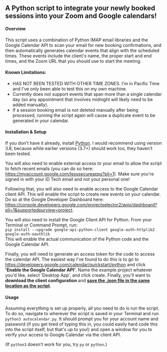 ## A Python script to integrate your newly booked sessions into your Zoom and Google calendars!

#### Overview
This script uses a combination of Python IMAP email libraries and the Google Calendar API to scan your email for new booking confirmations, and then automatically generates calendar events that align with the scheduled times. These events include the client's name, the proper start and end times, and the Zoom URL that you should use to start the meeting.  

#### Known Limitations:
- HAS NOT BEEN TESTED WITH OTHER TIME ZONES. I'm in Pacific Time and I've only been able to test this on my own machine.
- Currently does not support events that span more than a single calendar day (so any appointment that involves midnight will likely need to be added manually).
- If a session booking email is not deleted manually after being processed, running the script again will cause a duplicate event to be generated in your calendar.

#### Installation & Setup
If you don't have it already, install [Python](https://www.python.org/downloads/). I would recommend using version 3.8, because while earlier versions (3.7+) should work too, they haven't been tested.

You will also need to enable external access to your email to allow the script to fetch recent emails (you can do so here: https://myaccount.google.com/lesssecureapps?pli=1). Make sure you're signed in with your iD Tech email and not your personal one!

Following that, you will also need to enable access to the Google Calendar client API. This will enable the script to create new events on your calendar. Do so at the Google Developer Dashboard here: https://console.developers.google.com/projectselector2/apis/dashboard?pli=1&supportedpurview=project.

You will also need to install the Google Client API for Python. From your Terminal or Command Prompt, run:  
`pip install --upgrade google-api-python-client google-auth-httplib2 google-auth-oauthlib`  
This will enable the actual communication of the Python code and the Google Calendar API.

Finally, you will need to generate an access token for the code to access the calendar API. The easiest way I've found to do this is to go to https://developers.google.com/calendar/quickstart/python and click <b>'Enable the Google Calendar API'</b>. Name the example project whatever you'd like, select 'Desktop App', and click create. Finally, you'll want to <b>download the client configuration</b> and <b><u>save the .json file in the same location as the script</b></u>.

#### Usage
Assuming everything is set up properly, all you need to do is run the script. To do so, navigate to wherever the script is saved in your Terminal and run `python3 autocalendar.py`. It should prompt you for your account name and password (if you get tired of typing this in, you could easily hard code this into the script itself, but that's up to you!) and open a window for you to verify your access to Google Calendar via the client API.

(If `python3` doesn't work for you, try `py` or `python`.)
